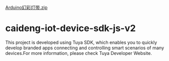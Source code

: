[Arduino幻彩灯带.zip](https://github.com/tian-keep/caideng-iot-device-sdk-js-v2/files/6570155/Arduino.zip)
# caideng-iot-device-sdk-js-v2
This project is developed using Tuya SDK, which enables you to quickly develop branded apps connecting and controlling smart scenarios of many devices.For more information, please check Tuya Developer Website.
